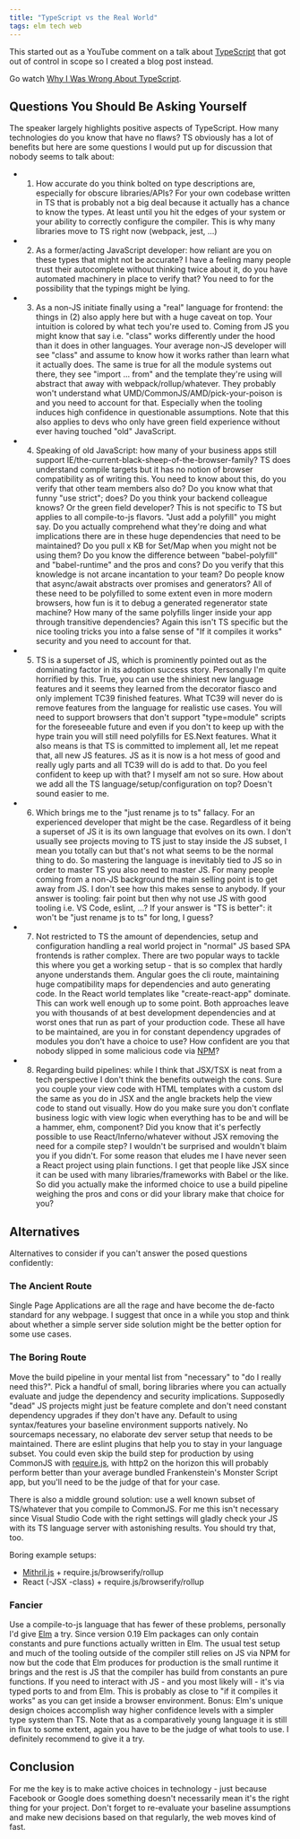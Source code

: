 ```yaml
---
title: "TypeScript vs the Real World"
tags: elm tech web
---
```


This started out as a YouTube comment on a talk about [TypeScript](https://www.typescriptlang.org) that got out of control in scope so I created a blog post instead.

Go watch [Why I Was Wrong About TypeScript](https://youtu.be/AQOEZVG2WY0).

## Questions You Should Be Asking Yourself

The speaker largely highlights positive aspects of TypeScript. How many technologies do you know that have no flaws? TS obviously has a lot of benefits but here are some questions I would put up for discussion that nobody seems to talk about:

* 1) How accurate do you think bolted on type descriptions are, especially for obscure libraries/APIs? For your own codebase written in TS that is probably not a big deal because it actually has a chance to know the types. At least until you hit the edges of your system or your ability to correctly configure the compiler. This is why many libraries move to TS right now (webpack, jest, ...)
* 2) As a former/acting JavaScript developer: how reliant are you on these types that might not be accurate? I have a feeling many people trust their autocomplete without thinking twice about it, do you have automated machinery in place to verify that? You need to for the possibility that the typings might be lying.
* 3) As a non-JS initiate finally using a "real" language for frontend: the things in (2) also apply here but with a huge caveat on top. Your intuition is colored by what tech you're used to. Coming from JS you might know that say i.e. "class" works differently under the hood than it does in other languages. Your average non-JS developer will see "class" and assume to know how it works rather than learn what it actually does. The same is true for all the module systems out there, they see "import ... from" and the template they're using will abstract that away with webpack/rollup/whatever. They probably won't understand what UMD/CommonJS/AMD/pick-your-poison is and you need to account for that. Especially when the tooling induces high confidence in questionable assumptions. Note that this also applies to devs who only have green field experience without ever having touched "old" JavaScript.
* 4) Speaking of old JavaScript: how many of your business apps still support IE/the-current-black-sheep-of-the-browser-family? TS does understand compile targets but it has no notion of browser compatibility as of writing this. You need to know about this, do you verify that other team members also do? Do you know what that funny "use strict"; does? Do you think your backend colleague knows? Or the green field developer? This is not specific to TS but applies to all compile-to-js flavors. "Just add a polyfill" you might say. Do you actually comprehend what they're doing and what implications there are in these huge dependencies that need to be maintained? Do you pull x KB for Set/Map when you might not be using them? Do you know the difference between "babel-polyfill" and "babel-runtime" and the pros and cons? Do you verify that this knowledge is not arcane incantation to your team? Do people know that async/await abstracts over promises and generators? All of these need to be polyfilled to some extent even in more modern browsers, how fun is it to debug a generated regenerator state machine? How many of the same polyfills linger inside your app through transitive dependencies? Again this isn't TS specific but the nice tooling tricks you into a false sense of "If it compiles it works" security and you need to account for that.
* 5) TS is a superset of JS, which is prominently pointed out as the dominating factor in its adoption success story. Personally I'm quite horrified by this. True, you can use the shiniest new language features and it seems they learned from the decorator fiasco and only implement TC39 finished features. What TC39 will never do is remove features from the language for realistic use cases. You will need to support browsers that don't support "type=module" scripts for the foreseeable future and even if you don't to keep up with the hype train you will still need polyfills for ES.Next features. What it also means is that TS is committed to implement all, let me repeat that, all new JS features. JS as it is now is a hot mess of good and really ugly parts and all TC39 will do is add to that. Do you feel confident to keep up with that? I myself am not so sure. How about we add all the TS language/setup/configuration on top? Doesn't sound easier to me.
* 6) Which brings me to the "just rename js to ts" fallacy. For an experienced developer that might be the case. Regardless of it being a superset of JS it is its own language that evolves on its own. I don't usually see projects moving to TS just to stay inside the JS subset, I mean you totally can but that's not what seems to be the normal thing to do. So mastering the language is inevitably tied to JS so in order to master TS you also need to master JS. For many people coming from a non-JS background the main selling point is to get away from JS. I don't see how this makes sense to anybody. If your answer is tooling: fair point but then why not use JS with good tooling i.e. VS Code, eslint, ...? If your answer is "TS is better": it won't be "just rename js to ts" for long, I guess?
* 7) Not restricted to TS the amount of dependencies, setup and configuration handling a real world project in "normal" JS based SPA frontends is rather complex. There are two popular ways to tackle this where you get a working setup - that is so complex that hardly anyone understands them. Angular goes the cli route, maintaining huge compatibility maps for dependencies and auto generating code. In the React world templates like "create-react-app" dominate. This can work well enough up to some point. Both approaches leave you with thousands of at best development dependencies and at worst ones that run as part of your production code. These all have to be maintained, are you in for constant dependency upgrades of modules you don't have a choice to use? How confident are you that nobody slipped in some malicious code via [NPM](https://npmjs.com)?
* 8) Regarding build pipelines: while I think that JSX/TSX is neat from a tech perspective I don't think the benefits outweigh the cons. Sure you couple your view code with HTML templates with a custom dsl the same as you do in JSX and the angle brackets help the view code to stand out visually. How do you make sure you don't conflate business logic with view logic when everything has to be and will be a hammer, ehm, component? Did you know that it's perfectly possible to use React/Inferno/whatever without JSX removing the need for a compile step? I wouldn't be surprised and wouldn't blaim you if you didn't. For some reason that eludes me I have never seen a React project using plain functions. I get that people like JSX since it can be used with many libraries/frameworks with Babel or the like. So did you actually make the informed choice to use a build pipeline weighing the pros and cons or did your library make that choice for you?

## Alternatives
Alternatives to consider if you can't answer the posed questions confidently:

### The Ancient Route
Single Page Applications are all the rage and have become the de-facto standard for any webpage. I suggest that once in a while you stop and think about whether a simple server side solution might be the better option for some use cases.

### The Boring Route
Move the build pipeline in your mental list from "necessary" to "do I really need this?". Pick a handful of small, boring libraries where you can actually evaluate and judge the dependency and security implications. Supposedly "dead" JS projects might just be feature complete and don't need constant dependency upgrades if they don't have any. Default to using syntax/features your baseline environment supports natively. No sourcemaps necessary, no elaborate dev server setup that needs to be maintained. There are eslint plugins that help you to stay in your language subset. You could even skip the build step for production by using CommonJS with [require.js](https://requirejs.org), with http2 on the horizon this will probably perform better than your average bundled Frankenstein's Monster Script app, but you'll need to be the judge of that for your case.

There is also a middle ground solution: use a well known subset of TS/whatever that you compile to CommonJS. For me this isn't necessary since Visual Studio Code with the right settings will gladly check your JS with its TS language server with astonishing results. You should try that, too.

Boring example setups:

* [Mithril.js](https://mithril.js.org) + require.js/browserify/rollup
* React (-JSX -class) + require.js/browserify/rollup

### Fancier
Use a compile-to-js language that has fewer of these problems, personally I'd give [Elm](https://elm-lang.org) a try. Since version 0.19 Elm packages can only contain constants and pure functions actually written in Elm. The usual test setup and much of the tooling outside of the compiler still relies on JS via NPM for now but the code that Elm produces for production is the small runtime it brings and the rest is JS that the compiler has build from constants an pure functions. If you need to interact with JS - and you most likely will - it's via typed ports to and from Elm. This is probably as close to "if it compiles it works" as you can get inside a browser environment. Bonus: Elm's unique design choices accomplish way higher confidence levels with a simpler type system than TS. Note that as a comparatively young language it is still in flux to some extent, again you have to be the judge of what tools to use. I definitely recommend to give it a try.

## Conclusion
For me the key is to make active choices in technology - just because Facebook or Google does something doesn't necessarily mean it's the right thing for your project. Don't forget to re-evaluate your baseline assumptions and make new decisions based on that regularly, the web moves kind of fast.
